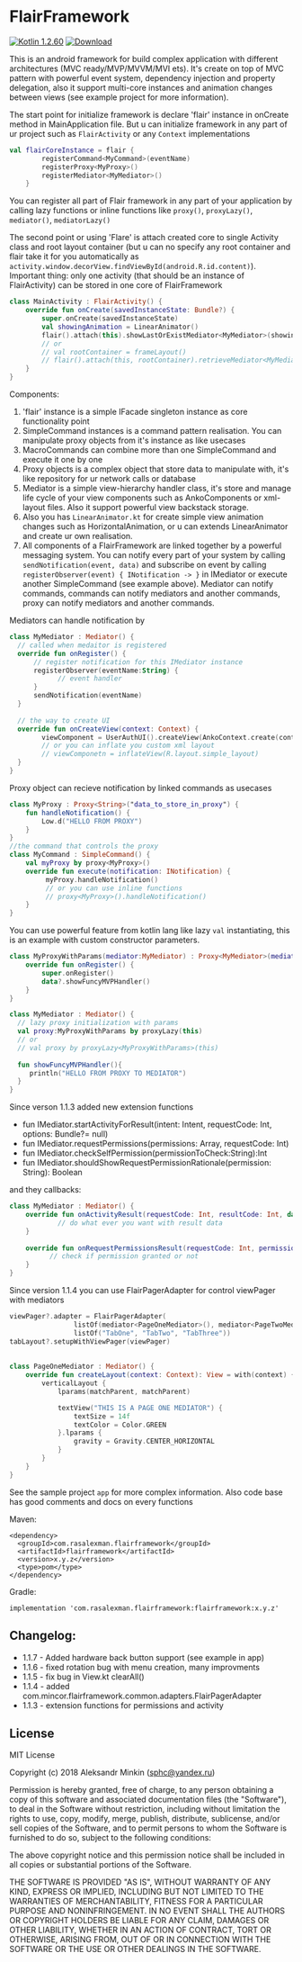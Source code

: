# FlairFramework

[ ![Kotlin 1.2.60](https://img.shields.io/badge/Kotlin-1.2.60-blue.svg)](http://kotlinlang.org) [ ![Download](https://api.bintray.com/packages/sphc/FlairFramework/flair-framework/images/download.svg) ](https://bintray.com/sphc/FlairFramework/flair-framework/_latestVersion)

This is an android framework for build complex application with different architectures (MVC ready/MVP/MVVM/MVI ets). It's create on top of MVC pattern with powerful event system, dependency injection and property delegation, also it support multi-core instances and animation changes between views (see example project for more information). 

The start point for initialize framework is declare 'flair' instance in onCreate method in MainApplication file. But u can initialize framework in any part of ur project such as `FlairActivity` or any `Context` implementations
```kotlin
val flairCoreInstance = flair {
        registerCommand<MyCommand>(eventName)
        registerProxy<MyProxy>()
        registerMediator<MyMediator>()
    }
```

You can register all part of Flair framework in any part of your application by calling lazy functions or inline functions like `proxy()`, `proxyLazy()`, `mediator()`, `mediatorLazy()`

The second point or using 'Flare' is attach created core to single Activity class and root layout container (but u can no specify any root container and flair take it for you automatically as `activity.window.decorView.findViewById(android.R.id.content)`). Important thing: only one activity (that should be an instance of FlairActivity) can be stored in one core of FlairFramework
```kotlin
class MainActivity : FlairActivity() {
    override fun onCreate(savedInstanceState: Bundle?) {
        super.onCreate(savedInstanceState)
        val showingAnimation = LinearAnimator()
        flair().attach(this).showLastOrExistMediator<MyMediator>(showingAnimation)
        // or 
        // val rootContainer = frameLayout()
        // flair().attach(this, rootContainer).retrieveMediator<MyMediator>().show()
    }
}
```

Components:
1) 'flair' instance is a simple IFacade singleton instance as core functionality point
2) SimpleCommand instances is a command pattern realisation. You can manipulate proxy objects from it's instance as like usecases
3) MacroCommands can combine more than one SimpleCommand and execute it one by one
4) Proxy objects is a complex object that store data to manipulate with, it's like repository for ur network calls or database
5) Mediator is a simple view-hierarchy handler class, it's store and manage life cycle of your view components such as AnkoComponents or xml-layout files. Also it support powerful view backstack storage.
6) Also you has `LinearAnimator.kt` for create simple view animation changes such as HorizontalAnimation, or u can extends LinearAnimator and create ur own realisation. 
7) All components of a FlairFramework are linked together by a powerful messaging system. You can notify every part of your system by calling `sendNotification(event, data)` and subscribe on event by calling `registerObserver(event) { INotification -> }` in IMediator or execute another SimpleCommand (see example above). Mediator can notify commands, commands can notify mediators and another commands, proxy can notify mediators and another commands. 

Mediators can handle notification by
```kotlin
class MyMediator : Mediator() {
  // called when medaitor is registered
  override fun onRegister() {
      // register notification for this IMediator instance
      registerObserver(eventName:String) {
            // event handler
      }
      sendNotification(eventName)
  }
  
  // the way to create UI
  override fun onCreateView(context: Context) {
        viewComponent = UserAuthUI().createView(AnkoContext.create(context, this))
        // or you can inflate you custom xml layout
        // viewComponetn = inflateView(R.layout.simple_layout)
  }
}
```

Proxy object can recieve notification by linked commands as usecases
```kotlin
class MyProxy : Proxy<String>("data_to_store_in_proxy") {
    fun handleNotification() {
        Low.d("HELLO FROM PROXY")
    }
}
//the command that controls the proxy
class MyCommand : SimpleCommand() {
    val myProxy by proxy<MyProxy>()
    override fun execute(notification: INotification) {
         myProxy.handleNotification()
         // or you can use inline functions
         // proxy<MyProxy>().handleNotification()
    }
}
```

You can use powerful feature from kotlin lang like lazy `val` instantiating, this is an example with custom constructor parameters. 
```kotlin
class MyProxyWithParams(mediator:MyMediator) : Proxy<MyMediator>(mediator) {
    override fun onRegister() {
        super.onRegister()
        data?.showFuncyMVPHandler()
    }
}

class MyMediator : Mediator() {
  // lazy proxy initialization with params
  val proxy:MyProxyWithParams by proxyLazy(this)
  // or
  // val proxy by proxyLazy<MyProxyWithParams>(this)
  
  fun showFuncyMVPHandler(){
     println("HELLO FROM PROXY TO MEDIATOR")
  }
}
```

Since verson 1.1.3 added new extension functions
* fun IMediator.startActivityForResult(intent: Intent, requestCode: Int, options: Bundle?= null)
* fun IMediator.requestPermissions(permissions: Array<String>, requestCode: Int)
* fun IMediator.checkSelfPermission(permissionToCheck:String):Int
* fun IMediator.shouldShowRequestPermissionRationale(permission: String): Boolean

and they callbacks:
```kotlin
class MyMediator : Mediator() {
    override fun onActivityResult(requestCode: Int, resultCode: Int, data: Intent?) {
            // do what ever you want with result data
    }
    
    override fun onRequestPermissionsResult(requestCode: Int, permissions: Array<out String>, grantResults: IntArray) {
          // check if permission granted or not 
    }
}
```

Since version 1.1.4 you can use FlairPagerAdapter for control viewPager with mediators
```kotlin
viewPager?.adapter = FlairPagerAdapter(
                listOf(mediator<PageOneMediator>(), mediator<PageTwoMediator>(), mediator<PageThreeMediator>()),
                listOf("TabOne", "TabTwo", "TabThree"))
tabLayout?.setupWithViewPager(viewPager)
        
        
class PageOneMediator : Mediator() {
    override fun createLayout(context: Context): View = with(context) {
        verticalLayout {
            lparams(matchParent, matchParent)

            textView("THIS IS A PAGE ONE MEDIATOR") {
                textSize = 14f
                textColor = Color.GREEN
            }.lparams {
                gravity = Gravity.CENTER_HORIZONTAL
            }
        }
    }
}
```

See the sample project `app` for more complex information. Also code base has good comments and docs on every functions

Maven:
```
<dependency>
  <groupId>com.rasalexman.flairframework</groupId>
  <artifactId>flairframework</artifactId>
  <version>x.y.z</version>
  <type>pom</type>
</dependency>
```

Gradle:
```
implementation 'com.rasalexman.flairframework:flairframework:x.y.z'
```

Changelog:
----
* 1.1.7 - Added hardware back button support (see example in app)
* 1.1.6 - fixed rotation bug with menu creation, many improvments
* 1.1.5 - fix bug in View.kt clearAll()
* 1.1.4 - added com.mincor.flairframework.common.adapters.FlairPagerAdapter
* 1.1.3 - extension functions for permissions and activity

License
----

MIT License

Copyright (c) 2018 Aleksandr Minkin (sphc@yandex.ru)

Permission is hereby granted, free of charge, to any person obtaining a copy
of this software and associated documentation files (the "Software"), to deal
in the Software without restriction, including without limitation the rights
to use, copy, modify, merge, publish, distribute, sublicense, and/or sell
copies of the Software, and to permit persons to whom the Software is
furnished to do so, subject to the following conditions:

The above copyright notice and this permission notice shall be included in all
copies or substantial portions of the Software.

THE SOFTWARE IS PROVIDED "AS IS", WITHOUT WARRANTY OF ANY KIND, EXPRESS OR
IMPLIED, INCLUDING BUT NOT LIMITED TO THE WARRANTIES OF MERCHANTABILITY,
FITNESS FOR A PARTICULAR PURPOSE AND NONINFRINGEMENT. IN NO EVENT SHALL THE
AUTHORS OR COPYRIGHT HOLDERS BE LIABLE FOR ANY CLAIM, DAMAGES OR OTHER
LIABILITY, WHETHER IN AN ACTION OF CONTRACT, TORT OR OTHERWISE, ARISING FROM,
OUT OF OR IN CONNECTION WITH THE SOFTWARE OR THE USE OR OTHER DEALINGS IN THE
SOFTWARE.
